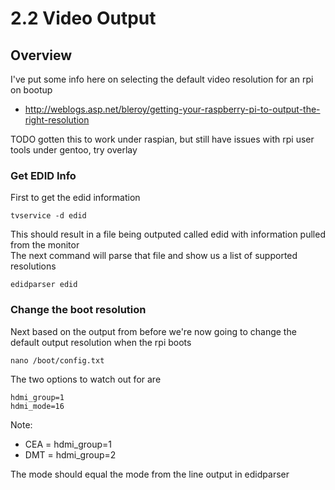 # 2.2 Video Output

## Overview

I've put some info here on selecting the default video resolution for an rpi on bootup

* http://weblogs.asp.net/bleroy/getting-your-raspberry-pi-to-output-the-right-resolution

TODO gotten this to work under raspian, but still have issues with rpi user tools under gentoo, try overlay

### Get EDID Info

First to get the edid information

    tvservice -d edid

This should result in a file being outputed called edid with information pulled from the monitor <br />
The next command will parse that file and show us a list of supported resolutions

    edidparser edid

### Change the boot resolution

Next based on the output from before we're now going to change the default output resolution when the rpi boots

    nano /boot/config.txt

The two options to watch out for are

    hdmi_group=1
    hdmi_mode=16

Note:

* CEA = hdmi_group=1
* DMT = hdmi_group=2

The mode should equal the mode from the line output in edidparser